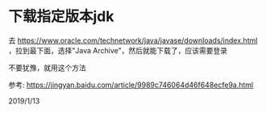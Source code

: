 # 下载指定版本jdk

去 https://www.oracle.com/technetwork/java/javase/downloads/index.html ，拉到最下面，选择"Java Archive"，然后就能下载了，应该需要登录  

不要犹豫，就用这个方法  


参考: https://jingyan.baidu.com/article/9989c746064d46f648ecfe9a.html  


2019/1/13  
